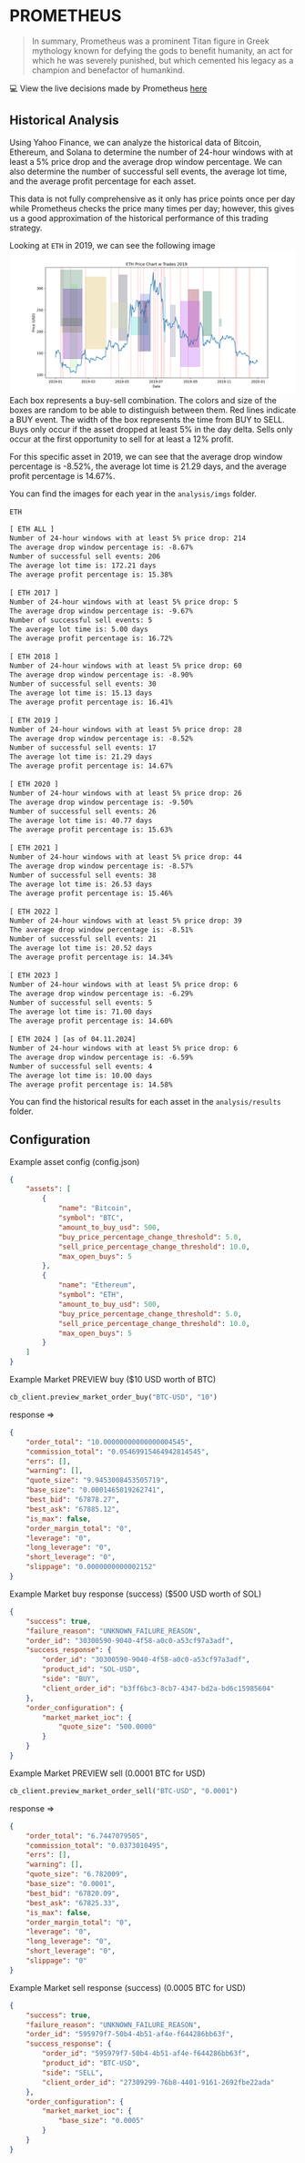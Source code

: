#  PROMETHEUS

>In summary, Prometheus was a prominent Titan figure in Greek mythology known for defying the gods to benefit humanity, an act for which he was severely punished, but which cemented his legacy as a champion and benefactor of humankind. 

💻 View the live decisions made by Prometheus [here](https://charts.mongodb.com/charts-prometheus-wblan/public/dashboards/445551b4-ff95-4297-be27-4ce1188f1470)


## Historical Analysis
Using Yahoo Finance, we can analyze the historical data of Bitcoin, Ethereum, and Solana to determine the number of 24-hour windows with at least a 5% price drop and the average drop window percentage. We can also determine the number of successful sell events, the average lot time, and the average profit percentage for each asset.

This data is not fully comprehensive as it only has price points once per day while Prometheus checks the price many times per day; however, this gives us a good approximation of the historical performance of this trading strategy.

Looking at `ETH` in 2019, we can see the following image
![ETH 2019](analysis/imgs/ETH_2019.png)
Each box represents a buy-sell combination. The colors and size of the boxes are random to be able to distinguish between them. Red lines indicate a BUY event. The width of the box represents the time from BUY to SELL. Buys only occur if the asset dropped at least 5% in the day delta. Sells only occur at the first opportunity to sell for at least a 12%
profit.

For this specific asset in 2019, we can see that the average drop window percentage is -8.52%, the average lot time is 21.29 days, and the average profit percentage is 14.67%.

You can find the images for each year in the `analysis/imgs` folder.

`ETH`
```
[ ETH ALL ]
Number of 24-hour windows with at least 5% price drop: 214
The average drop window percentage is: -8.67%
Number of successful sell events: 206
The average lot time is: 172.21 days
The average profit percentage is: 15.38%

[ ETH 2017 ]
Number of 24-hour windows with at least 5% price drop: 5
The average drop window percentage is: -9.67%
Number of successful sell events: 5
The average lot time is: 5.00 days
The average profit percentage is: 16.72%

[ ETH 2018 ]
Number of 24-hour windows with at least 5% price drop: 60
The average drop window percentage is: -8.90%
Number of successful sell events: 30
The average lot time is: 15.13 days
The average profit percentage is: 16.41%

[ ETH 2019 ]
Number of 24-hour windows with at least 5% price drop: 28
The average drop window percentage is: -8.52%
Number of successful sell events: 17
The average lot time is: 21.29 days
The average profit percentage is: 14.67%

[ ETH 2020 ]
Number of 24-hour windows with at least 5% price drop: 26
The average drop window percentage is: -9.50%
Number of successful sell events: 26
The average lot time is: 40.77 days
The average profit percentage is: 15.63%

[ ETH 2021 ]
Number of 24-hour windows with at least 5% price drop: 44
The average drop window percentage is: -8.57%
Number of successful sell events: 38
The average lot time is: 26.53 days
The average profit percentage is: 15.46%

[ ETH 2022 ]
Number of 24-hour windows with at least 5% price drop: 39
The average drop window percentage is: -8.51%
Number of successful sell events: 21
The average lot time is: 20.52 days
The average profit percentage is: 14.34%

[ ETH 2023 ]
Number of 24-hour windows with at least 5% price drop: 6
The average drop window percentage is: -6.29%
Number of successful sell events: 5
The average lot time is: 71.00 days
The average profit percentage is: 14.60%

[ ETH 2024 ] [as of 04.11.2024]
Number of 24-hour windows with at least 5% price drop: 6
The average drop window percentage is: -6.59%
Number of successful sell events: 4
The average lot time is: 10.00 days
The average profit percentage is: 14.58%
```

You can find the historical results for each asset in the `analysis/results` folder.


## Configuration

Example asset config (config.json)
```json
{
    "assets": [
        {
            "name": "Bitcoin",
            "symbol": "BTC",
            "amount_to_buy_usd": 500,
            "buy_price_percentage_change_threshold": 5.0,
            "sell_price_percentage_change_threshold": 10.0,
            "max_open_buys": 5
        },
        {
            "name": "Ethereum",
            "symbol": "ETH",
            "amount_to_buy_usd": 500,
            "buy_price_percentage_change_threshold": 5.0,
            "sell_price_percentage_change_threshold": 10.0,
            "max_open_buys": 5
        }
    ]
}
```

Example Market PREVIEW buy ($10 USD worth of BTC)
```python
cb_client.preview_market_order_buy("BTC-USD", "10")
```
response =>
```json
{
    "order_total": "10.00000000000000004545",
    "commission_total": "0.05469915464942814545",
    "errs": [],
    "warning": [],
    "quote_size": "9.9453008453505719",
    "base_size": "0.0001465019262741",
    "best_bid": "67878.27",
    "best_ask": "67885.12",
    "is_max": false,
    "order_margin_total": "0",
    "leverage": "0",
    "long_leverage": "0",
    "short_leverage": "0",
    "slippage": "0.0000000000002152"
}
```

Example Market buy response (success) ($500 USD worth of SOL)
```json
{
    "success": true,
    "failure_reason": "UNKNOWN_FAILURE_REASON",
    "order_id": "30300590-9040-4f58-a0c0-a53cf97a3adf",
    "success_response": {
        "order_id": "30300590-9040-4f58-a0c0-a53cf97a3adf",
        "product_id": "SOL-USD",
        "side": "BUY",
        "client_order_id": "b3ff6bc3-8cb7-4347-bd2a-bd6c15985604"
    },
    "order_configuration": {
        "market_market_ioc": {
            "quote_size": "500.0000"
        }
    }
}
```

Example Market PREVIEW sell (0.0001 BTC for USD)
```python
cb_client.preview_market_order_sell("BTC-USD", "0.0001")
```
response =>
```json
{
    "order_total": "6.7447079505",
    "commission_total": "0.0373010495",
    "errs": [],
    "warning": [],
    "quote_size": "6.782009",
    "base_size": "0.0001",
    "best_bid": "67820.09",
    "best_ask": "67825.33",
    "is_max": false,
    "order_margin_total": "0",
    "leverage": "0",
    "long_leverage": "0",
    "short_leverage": "0",
    "slippage": "0"
}
```

Example Market sell response (success) (0.0005 BTC for USD)
```json
{
    "success": true,
    "failure_reason": "UNKNOWN_FAILURE_REASON",
    "order_id": "595979f7-50b4-4b51-af4e-f644286bb63f",
    "success_response": {
        "order_id": "595979f7-50b4-4b51-af4e-f644286bb63f",
        "product_id": "BTC-USD",
        "side": "SELL",
        "client_order_id": "27309299-76b8-4401-9161-2692fbe22ada"
    },
    "order_configuration": {
        "market_market_ioc": {
            "base_size": "0.0005"
        }
    }
}
```
